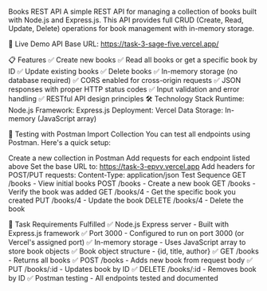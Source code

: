 Books REST API
A simple REST API for managing a collection of books built with Node.js and Express.js. This API provides full CRUD (Create, Read, Update, Delete) operations for book management with in-memory storage.

🚀 Live Demo
API Base URL: https://task-3-sage-five.vercel.app/

📋 Features
✅ Create new books
✅ Read all books or get a specific book by ID
✅ Update existing books
✅ Delete books
✅ In-memory storage (no database required)
✅ CORS enabled for cross-origin requests
✅ JSON responses with proper HTTP status codes
✅ Input validation and error handling
✅ RESTful API design principles
🛠️ Technology Stack
Runtime: Node.js
Framework: Express.js
Deployment: Vercel
Data Storage: In-memory (JavaScript array)

🧪 Testing with Postman
Import Collection
You can test all endpoints using Postman. Here's a quick setup:

Create a new collection in Postman
Add requests for each endpoint listed above
Set the base URL to: https://task-3-epvv.vercel.app
Add headers for POST/PUT requests: Content-Type: application/json
Test Sequence
GET /books - View initial books
POST /books - Create a new book
GET /books - Verify the book was added
GET /books/4 - Get the specific book you created
PUT /books/4 - Update the book
DELETE /books/4 - Delete the book

🎯 Task Requirements Fulfilled
✅ Node.js Express server - Built with Express.js framework
✅ Port 3000 - Configured to run on port 3000 (or Vercel's assigned port)
✅ In-memory storage - Uses JavaScript array to store book objects
✅ Book object structure - {id, title, author}
✅ GET /books - Returns all books
✅ POST /books - Adds new book from request body
✅ PUT /books/:id - Updates book by ID
✅ DELETE /books/:id - Removes book by ID
✅ Postman testing - All endpoints tested and documented

